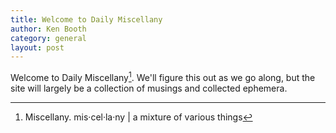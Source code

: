 ```yaml
---
title: Welcome to Daily Miscellany
author: Ken Booth
category: general
layout: post
---
```


Welcome to Daily Miscellany[^1]. We'll figure this out as we go along, but the site will largely be a collection of musings and collected ephemera.

[^1]: Miscellany. mis·​cel·​la·​ny | a mixture of various things
